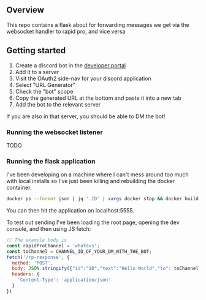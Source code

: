 ## Overview
This repo contains a flask about for forwarding messages we get via the websocket handler to rapid pro, and vice versa

## Getting started
1. Create a discord bot in the [developer portal](https://discord.com/developers/applications)
2. Add it to a server
  1. Visit the OAuth2 side-nav for your discord application
  2. Select "URL Generator"
  3. Check the "bot" scope
  4. Copy the generated URL at the bottom and paste it into a new tab
  5. Add the bot to the relevant server

If you are also in that server, you should be able to DM the bot!

### Running the websocket listener
TODO

### Running the flask application
I've been developing on a machine where I can't mess around too much with local installs so I've just been killing and rebuilding the docker container.

```sh
docker ps --format json | jq '.ID' | xargs docker stop && docker build . --tag resistbot-flask && docker run -d -p 5555:5000 -e DISCORD_BOT_TOKEN=REDACTED -e DISCORD_BOT_ID=REDACTED resistbot-flask | xargs docker logs -f
```

You can then hit the application on localhost:5555.

To test out sending I've been loading the root page, opening the dev console, and then using JS fetch:

```javascript
// The example body is
const rapidProChannel = 'whatevs';
const toChannel = CHANNEL_ID_OF_YOUR_DM_WITH_THE_BOT;
fetch('/rp-response', {
  method: 'POST',
  body: JSON.stringify({"id":"10","text":"Hello World","to": toChannel,"channel":rapidProChannel,"attachments":["https://foo.bar/image.jpg"],"quick_replies":["hello","world"]}),
  headers: {
    'Content-Type': 'application/json'
  }
})
```
